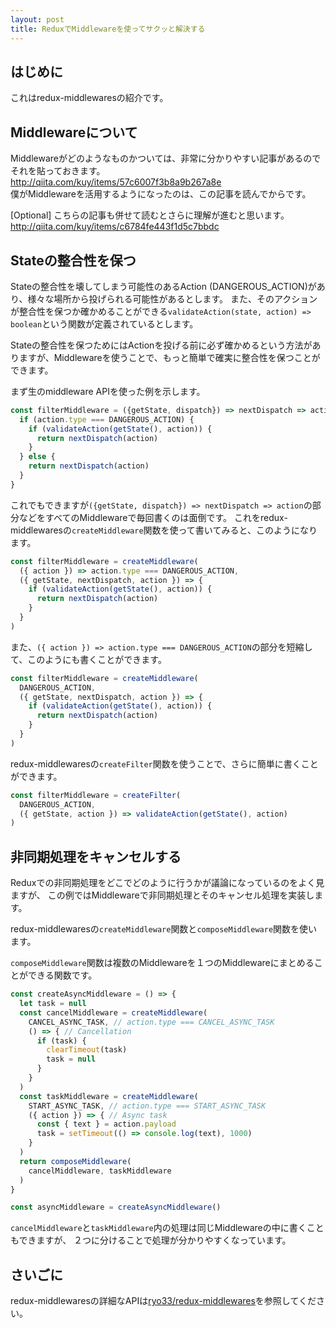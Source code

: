 ```yaml
---
layout: post
title: ReduxでMiddlewareを使ってサクッと解決する
---
```


## はじめに

これはredux-middlewaresの紹介です。

## Middlewareについて

Middlewareがどのようなものかついては、非常に分かりやすい記事があるのでそれを貼っておきます。  
http://qiita.com/kuy/items/57c6007f3b8a9b267a8e  
僕がMiddlewareを活用するようになったのは、この記事を読んでからです。

[Optional] こちらの記事も併せて読むとさらに理解が進むと思います。  
http://qiita.com/kuy/items/c6784fe443f1d5c7bbdc

## Stateの整合性を保つ
Stateの整合性を壊してしまう可能性のあるAction (DANGEROUS_ACTION)があり、様々な場所から投げられる可能性があるとします。
また、そのアクションが整合性を保つか確かめることができる`validateAction(state, action) => boolean`という関数が定義されているとします。

Stateの整合性を保つためにはActionを投げる前に必ず確かめるという方法がありますが、Middlewareを使うことで、もっと簡単で確実に整合性を保つことができます。

まず生のmiddleware APIを使った例を示します。
```javascript
const filterMiddleware = ({getState, dispatch}) => nextDispatch => action => {
  if (action.type === DANGEROUS_ACTION) {
    if (validateAction(getState(), action)) {
      return nextDispatch(action)
    }
  } else {
    return nextDispatch(action)
  }
}
```
これでもできますが`({getState, dispatch}) => nextDispatch => action`の部分などをすべてのMiddlewareで毎回書くのは面倒です。
これをredux-middlewaresの`createMiddleware`関数を使って書いてみると、このようになります。
```javascript
const filterMiddleware = createMiddleware(
  ({ action }) => action.type === DANGEROUS_ACTION,
  ({ getState, nextDispatch, action }) => {
    if (validateAction(getState(), action)) {
      return nextDispatch(action)
    }
  }
)
```
また、`({ action }) => action.type === DANGEROUS_ACTION`の部分を短縮して、このようにも書くことができます。
```javascript
const filterMiddleware = createMiddleware(
  DANGEROUS_ACTION,
  ({ getState, nextDispatch, action }) => {
    if (validateAction(getState(), action)) {
      return nextDispatch(action)
    }
  }
)
```
redux-middlewaresの`createFilter`関数を使うことで、さらに簡単に書くことができます。
```javascript
const filterMiddleware = createFilter(
  DANGEROUS_ACTION,
  ({ getState, action }) => validateAction(getState(), action)
)
```

## 非同期処理をキャンセルする
Reduxでの非同期処理をどこでどのように行うかが議論になっているのをよく見ますが、
この例ではMiddlewareで非同期処理とそのキャンセル処理を実装します。

redux-middlewaresの`createMiddleware`関数と`composeMiddleware`関数を使います。

`composeMiddleware`関数は複数のMiddlewareを１つのMiddlewareにまとめることができる関数です。
```javascript
const createAsyncMiddleware = () => {
  let task = null
  const cancelMiddleware = createMiddleware(
    CANCEL_ASYNC_TASK, // action.type === CANCEL_ASYNC_TASK
    () => { // Cancellation
      if (task) {
        clearTimeout(task)
        task = null
      }
    }
  )
  const taskMiddleware = createMiddleware(
    START_ASYNC_TASK, // action.type === START_ASYNC_TASK
    ({ action }) => { // Async task
      const { text } = action.payload
      task = setTimeout(() => console.log(text), 1000)
    }
  )
  return composeMiddleware(
    cancelMiddleware, taskMiddleware
  )
}

const asyncMiddleware = createAsyncMiddleware()
```
`cancelMiddleware`と`taskMiddleware`内の処理は同じMiddlewareの中に書くこともできますが、
２つに分けることで処理が分かりやすくなっています。

## さいごに

redux-middlewaresの詳細なAPIは[ryo33/redux-middlewares](https://github.com/ryo33/redux-middlewares)を参照してください。
